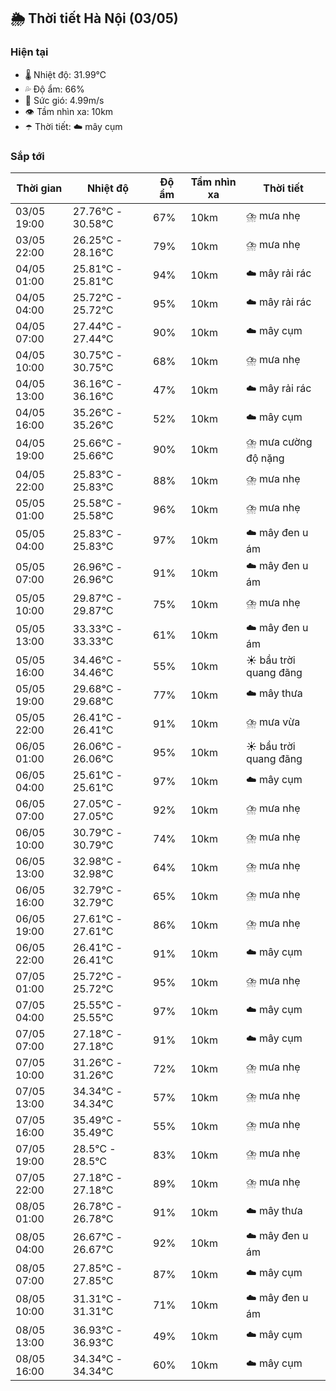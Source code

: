 ## 🌦️ Thời tiết Hà Nội (03/05)

### Hiện tại

- 🌡️ Nhiệt độ: 31.99℃
- 💦 Độ ẩm: 66%
- 💨 Sức gió: 4.99m/s
- 👁️ Tầm nhìn xa: 10km
- ☂️ Thời tiết: ☁️ mây cụm

### Sắp tới

| Thời gian | Nhiệt độ | Độ ẩm | Tầm nhìn xa | Thời tiết |
| --- | --- | --- | --- | --- |
| 03/05 19:00 | 27.76℃ - 30.58℃ | 67% | 10km | ⛈️ mưa nhẹ |
| 03/05 22:00 | 26.25℃ - 28.16℃ | 79% | 10km | ⛈️ mưa nhẹ |
| 04/05 01:00 | 25.81℃ - 25.81℃ | 94% | 10km | ☁️ mây rải rác |
| 04/05 04:00 | 25.72℃ - 25.72℃ | 95% | 10km | ☁️ mây rải rác |
| 04/05 07:00 | 27.44℃ - 27.44℃ | 90% | 10km | ☁️ mây cụm |
| 04/05 10:00 | 30.75℃ - 30.75℃ | 68% | 10km | ⛈️ mưa nhẹ |
| 04/05 13:00 | 36.16℃ - 36.16℃ | 47% | 10km | ☁️ mây rải rác |
| 04/05 16:00 | 35.26℃ - 35.26℃ | 52% | 10km | ☁️ mây cụm |
| 04/05 19:00 | 25.66℃ - 25.66℃ | 90% | 10km | ⛈️ mưa cường độ nặng |
| 04/05 22:00 | 25.83℃ - 25.83℃ | 88% | 10km | ⛈️ mưa nhẹ |
| 05/05 01:00 | 25.58℃ - 25.58℃ | 96% | 10km | ⛈️ mưa nhẹ |
| 05/05 04:00 | 25.83℃ - 25.83℃ | 97% | 10km | ☁️ mây đen u ám |
| 05/05 07:00 | 26.96℃ - 26.96℃ | 91% | 10km | ☁️ mây đen u ám |
| 05/05 10:00 | 29.87℃ - 29.87℃ | 75% | 10km | ⛈️ mưa nhẹ |
| 05/05 13:00 | 33.33℃ - 33.33℃ | 61% | 10km | ☁️ mây đen u ám |
| 05/05 16:00 | 34.46℃ - 34.46℃ | 55% | 10km | ☀️ bầu trời quang đãng |
| 05/05 19:00 | 29.68℃ - 29.68℃ | 77% | 10km | ☁️ mây thưa |
| 05/05 22:00 | 26.41℃ - 26.41℃ | 91% | 10km | ⛈️ mưa vừa |
| 06/05 01:00 | 26.06℃ - 26.06℃ | 95% | 10km | ☀️ bầu trời quang đãng |
| 06/05 04:00 | 25.61℃ - 25.61℃ | 97% | 10km | ☁️ mây cụm |
| 06/05 07:00 | 27.05℃ - 27.05℃ | 92% | 10km | ⛈️ mưa nhẹ |
| 06/05 10:00 | 30.79℃ - 30.79℃ | 74% | 10km | ⛈️ mưa nhẹ |
| 06/05 13:00 | 32.98℃ - 32.98℃ | 64% | 10km | ⛈️ mưa nhẹ |
| 06/05 16:00 | 32.79℃ - 32.79℃ | 65% | 10km | ⛈️ mưa nhẹ |
| 06/05 19:00 | 27.61℃ - 27.61℃ | 86% | 10km | ⛈️ mưa nhẹ |
| 06/05 22:00 | 26.41℃ - 26.41℃ | 91% | 10km | ☁️ mây cụm |
| 07/05 01:00 | 25.72℃ - 25.72℃ | 95% | 10km | ⛈️ mưa nhẹ |
| 07/05 04:00 | 25.55℃ - 25.55℃ | 97% | 10km | ☁️ mây cụm |
| 07/05 07:00 | 27.18℃ - 27.18℃ | 91% | 10km | ☁️ mây cụm |
| 07/05 10:00 | 31.26℃ - 31.26℃ | 72% | 10km | ⛈️ mưa nhẹ |
| 07/05 13:00 | 34.34℃ - 34.34℃ | 57% | 10km | ⛈️ mưa nhẹ |
| 07/05 16:00 | 35.49℃ - 35.49℃ | 55% | 10km | ⛈️ mưa nhẹ |
| 07/05 19:00 | 28.5℃ - 28.5℃ | 83% | 10km | ⛈️ mưa nhẹ |
| 07/05 22:00 | 27.18℃ - 27.18℃ | 89% | 10km | ⛈️ mưa nhẹ |
| 08/05 01:00 | 26.78℃ - 26.78℃ | 91% | 10km | ☁️ mây thưa |
| 08/05 04:00 | 26.67℃ - 26.67℃ | 92% | 10km | ☁️ mây đen u ám |
| 08/05 07:00 | 27.85℃ - 27.85℃ | 87% | 10km | ☁️ mây cụm |
| 08/05 10:00 | 31.31℃ - 31.31℃ | 71% | 10km | ☁️ mây đen u ám |
| 08/05 13:00 | 36.93℃ - 36.93℃ | 49% | 10km | ☁️ mây cụm |
| 08/05 16:00 | 34.34℃ - 34.34℃ | 60% | 10km | ☁️ mây cụm |
